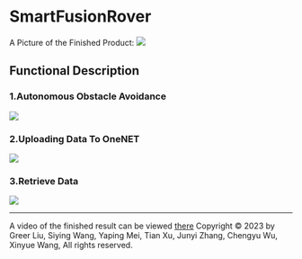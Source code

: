 # SmartFusionRover

A Picture of the Finished Product:
![](/images/智能探测小车.jpg)
## Functional Description
### 1.Autonomous Obstacle Avoidance
![](/images/自主避障.png)
### 2.Uploading Data To OneNET
![](/images/数据上传.png)
### 3.Retrieve Data
![](/images/读取数据.png)

----
A video of the finished result can be viewed [there](https://www.bilibili.com/video/BV1QV4y1t7v4/?vd_source=f2dc1e591f6e512f4cba01f0d8eccc00)
Copyright © 2023 by Greer Liu, Siying Wang, Yaping Mei, Tian Xu, Junyi Zhang, Chengyu Wu, Xinyue Wang, All rights reserved.
